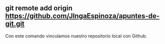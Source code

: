 ## git remote add origin https://github.com/JIngaEspinoza/apuntes-de-git.git
Con este comando vinculamos nuestro repositorio local con Github.